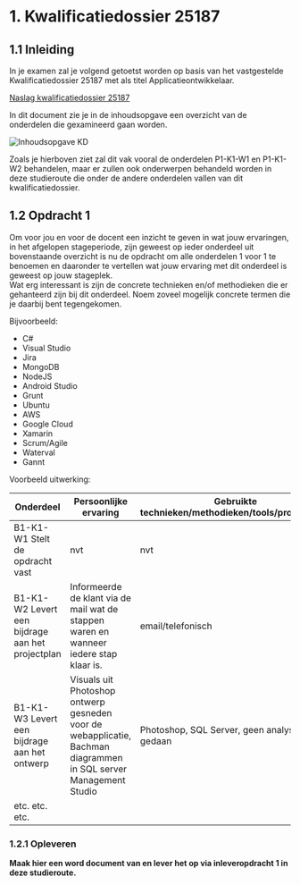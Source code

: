 # 1. Kwalificatiedossier 25187

## 1.1 Inleiding

In je examen zal je volgend getoetst worden op basis van het vastgestelde Kwalificatiedossier 25187 met als titel Applicatieontwikkelaar.

[Naslag kwalificatiedossier 25187](https://elo.kw1c.nl/CMS/Studie/811%20ICT-Academie/811v%20Vakinhoudelijke%20MBO%20%20AO/1.15%20Beheer/95311%20AO/Semester%204%20[Periode%207%20en%208]/Productie/KD_25187_Applicatie-_en_mediaontwikkelaar.pdf)

In dit document zie je in de inhoudsopgave een overzicht van de onderdelen die gexamineerd gaan worden.

![Inhoudsopgave KD](https://github.com/ictacademiekw1c/opdrachten-repository/blob/master/onderhoudbeheer/images/o25187.png?raw=true)

Zoals je hierboven ziet zal dit vak vooral de onderdelen P1-K1-W1 en P1-K1-W2 behandelen, maar er zullen ook onderwerpen behandeld worden in deze studieroute die onder de
andere onderdelen vallen van dit kwalificatiedossier.

## 1.2 Opdracht 1

Om voor jou en voor de docent een inzicht te geven in wat jouw ervaringen, in het afgelopen stageperiode, zijn geweest op ieder onderdeel uit bovenstaande overzicht is nu 
de opdracht om alle onderdelen 1 voor 1 te benoemen en daaronder te vertellen wat jouw ervaring met dit onderdeel is geweest op jouw stageplek.
<br>
Wat erg interessant is zijn de concrete technieken en/of methodieken die er gehanteerd zijn bij dit onderdeel.
Noem zoveel mogelijk concrete termen die je daarbij bent tegengekomen.

Bijvoorbeeld:
- C#
- Visual Studio
- Jira
- MongoDB
- NodeJS
- Android Studio
- Grunt
- Ubuntu
- AWS
- Google Cloud
- Xamarin
- Scrum/Agile
- Waterval
- Gannt

Voorbeeld uitwerking:

|Onderdeel              | Persoonlijke ervaring| Gebruikte technieken/methodieken/tools/projectvorm| 
|--------------------  |--------------- | --------- |
|   B1-K1-W1 Stelt de opdracht vast | nvt | nvt| 
| B1-K1-W2 Levert een bijdrage aan het projectplan | Informeerde de klant via de mail wat de stappen waren en wanneer iedere stap klaar is. | email/telefonisch |
| B1-K1-W3 Levert een bijdrage aan het ontwerp | Visuals uit Photoshop ontwerp gesneden voor de webapplicatie, Bachman diagrammen in SQL server Management Studio | Photoshop, SQL Server, geen analyse gedaan |
| etc. etc. etc. | | | 


### 1.2.1 Opleveren

__Maak hier een word document van en lever het op via inleveropdracht 1 in deze studieroute.__


